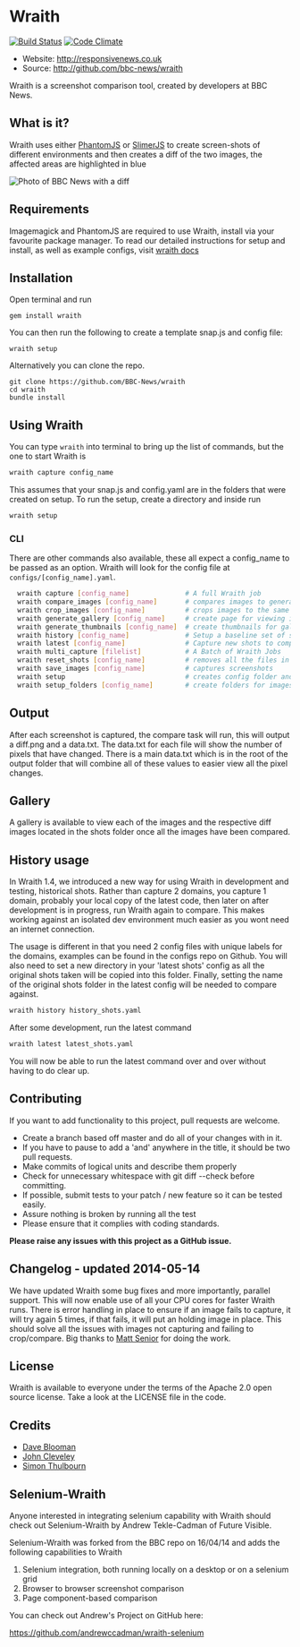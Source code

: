 # Wraith

[![Build Status](https://secure.travis-ci.org/BBC-News/wraith.png?branch=master)](http://travis-ci.org/BBC-News/wraith)
[![Code Climate](https://codeclimate.com/github/BBC-News/wraith.png)](https://codeclimate.com/github/BBC-News/wraith)

 * Website: http://responsivenews.co.uk
 * Source: http://github.com/bbc-news/wraith

Wraith is a screenshot comparison tool, created by developers at BBC News.


## What is it?

Wraith uses either [PhantomJS](http://phantomjs.org) or
[SlimerJS](http://slimerjs.org) to create screen-shots of different environments
and then creates a diff of the two images, the affected areas are highlighted in
blue

![Photo of BBC News with a
diff](http://bbc-news.github.io/wraith/img/320_diff.png)


## Requirements

Imagemagick and PhantomJS are required to use Wraith, install via your favourite package manager.  To read our detailed instructions for setup and install, as well as example configs, visit [wraith docs](http://bbc-news.github.io/wraith/index.html)

## Installation

Open terminal and run

    gem install wraith

You can then run the following to create a template snap.js and config file:

    wraith setup

Alternatively you can clone the repo.

    git clone https://github.com/BBC-News/wraith
    cd wraith
    bundle install

## Using Wraith
You can type `wraith` into terminal to bring up the list of commands, but the one to start Wraith is

```sh
wraith capture config_name
```

This assumes that your snap.js and config.yaml are in the folders that were created on setup. To run the setup, create a directory and inside run

```sh
wraith setup
```

### CLI

There are other commands also available, these all expect a config_name to be passed as an option. Wraith will look for the config file at `configs/[config_name].yaml`.  

```sh
  wraith capture [config_name]              # A full Wraith job
  wraith compare_images [config_name]       # compares images to generate diffs
  wraith crop_images [config_name]          # crops images to the same height
  wraith generate_gallery [config_name]     # create page for viewing images
  wraith generate_thumbnails [config_name]  # create thumbnails for gallery
  wraith history [config_name]              # Setup a baseline set of shots
  wraith latest [config_name]               # Capture new shots to compare with baseline
  wraith multi_capture [filelist]           # A Batch of Wraith Jobs
  wraith reset_shots [config_name]          # removes all the files in the shots folder
  wraith save_images [config_name]          # captures screenshots
  wraith setup                              # creates config folder and default config
  wraith setup_folders [config_name]        # create folders for images
```

## Output

After each screenshot is captured, the compare task will run, this will output a diff.png and a data.txt.  The data.txt for each file will show the number of pixels that have changed.  There is a main data.txt which is in the root of the output folder that will combine all of these values to easier view all the pixel changes.

## Gallery

A gallery is available to view each of the images and the respective diff images located in the shots folder once all the images have been compared.

## History usage

In Wraith 1.4, we introduced a new way for using Wraith in development and testing, historical shots.  Rather than capture 2 domains, you capture 1 domain, probably your local copy of the latest code, then later on after development is in progress, run Wraith again to compare.  This makes working against an isolated dev environment much easier as you wont need an internet connection.  

The usage is different in that you need 2 config files with unique labels for the domains, examples can be found in the configs repo on Github.  You will also need to set a new directory in your 'latest shots' config as all the original shots taken will be copied into this folder.  Finally, setting the name of the original shots folder in the latest config will be needed to compare against.

```sh
wraith history history_shots.yaml
```
After some development, run the latest command
```sh
wraith latest latest_shots.yaml
```
You will now be able to run the latest command over and over without having to do clear up.

## Contributing

If you want to add functionality to this project, pull requests are welcome.

 * Create a branch based off master and do all of your changes with in it.
 * If you have to pause to add a 'and' anywhere in the title, it should be two pull requests.
 * Make commits of logical units and describe them properly
 * Check for unnecessary whitespace with git diff --check before committing.
 * If possible, submit tests to your patch / new feature so it can be tested easily.
 * Assure nothing is broken by running all the test
 * Please ensure that it complies with coding standards.

**Please raise any issues with this project as a GitHub issue.**

## Changelog - updated 2014-05-14
We have updated Wraith some bug fixes and more importantly, parallel support.  This will now enable use of all your CPU cores for faster Wraith runs.  There is error handling in place to ensure if an image fails to capture, it will try again 5 times, if that fails, it will put an holding image in place.  This should solve all the issues with images not capturing and failing to crop/compare.  Big thanks to [Matt Senior](https://github.com/mattsenior) for doing the work.

## License

Wraith is available to everyone under the terms of the Apache 2.0 open source license.
Take a look at the LICENSE file in the code.

## Credits

 * [Dave Blooman](http://twitter.com/dblooman)
 * [John Cleveley](http://twitter.com/jcleveley)
 * [Simon Thulbourn](http://twitter.com/sthulbourn)

## Selenium-Wraith

Anyone interested in integrating selenium capability with Wraith should check out
Selenium-Wraith by Andrew Tekle-Cadman of Future Visible.

Selenium-Wraith was forked from the BBC repo on 16/04/14 and adds the following capabilities to Wraith

1. Selenium integration, both running locally on a desktop or on a selenium grid
2. Browser to browser screenshot comparison
3. Page component-based comparison

You can check out Andrew's Project on GitHub here:

https://github.com/andrewccadman/wraith-selenium

